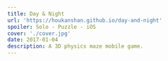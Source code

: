 ```yaml
---
title: Day & Night
url: 'https://houkanshan.github.io/day-and-night'
spoiler: Solo - Puzzle - iOS
cover: './cover.jpg'
date: 2017-01-04
description: A 3D physics maze mobile game.
---
```

